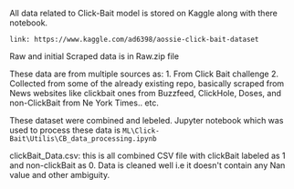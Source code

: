 All data related to Click-Bait model is stored on Kaggle along with there notebook. 

    link: https://www.kaggle.com/ad6398/aossie-click-bait-dataset

Raw and initial Scraped data is in Raw.zip file

These data are from multiple sources as:
    1. From Click Bait challenge
    2. Collected from some of the already existing repo, basically scraped from News websites like clickbait ones from Buzzfeed, ClickHole, Doses, and non-ClickBait from Ne York Times.. etc.

These dataset were combined and lebeled. Jupyter notebook which was used to process these data is `ML\Click-Bait\Utilis\CB_data_processing.ipynb`

clickBait_Data.csv: this is all combined CSV file with clickBait labeled as 1 and non-clickBait as 0. Data is cleaned well i.e it doesn't contain any Nan value and other ambiguity. 

